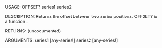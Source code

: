USAGE:
     OFFSET? series1 series2 

DESCRIPTION:
     Returns the offset between two series positions.
     OFFSET? is a function .

RETURNS:
    (undocumented)

ARGUMENTS:
    series1 [any-series!]
    series2 [any-series!]
